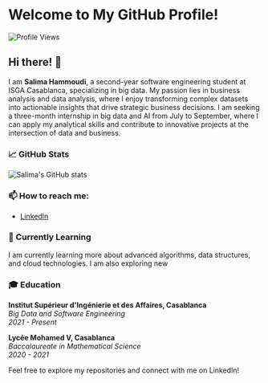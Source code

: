 # Welcome to My GitHub Profile!
![Profile Views](https://komarev.com/ghpvc/?username=salimahmudi)

## Hi there! 👋

I am **Salima Hammoudi**, a second-year software engineering student at ISGA Casablanca, specializing in big data. My passion lies in business analysis and data analysis, where I enjoy transforming complex datasets into actionable insights that drive strategic business decisions. I am seeking a three-month internship in big data and AI from July to September, where I can apply my analytical skills and contribute to innovative projects at the intersection of data and business.

### 📈 GitHub Stats

![Salima's GitHub stats](https://github-readme-stats.vercel.app/api?username=salimahmudi&show_icons=true&theme=radical)

### 📫 How to reach me:

- [LinkedIn](https://www.linkedin.com/in/salima-h-437601215/) 

### 🌱 Currently Learning

I am currently learning more about advanced algorithms, data structures, and cloud technologies. I am also exploring new 

### 🎓 Education

**Institut Supérieur d'Ingénierie et des Affaires, Casablanca**  
*Big Data and Software Engineering*  
*2021 - Present*

**Lycée Mohamed V, Casablanca**  
*Baccalaureate in Mathematical Science*  
*2020 - 2021*

Feel free to explore my repositories and connect with me on LinkedIn!
